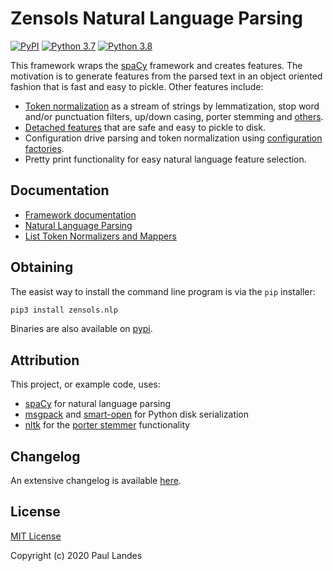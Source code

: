 # Zensols Natural Language Parsing

[![PyPI][pypi-badge]][pypi-link]
[![Python 3.7][python37-badge]][python37-link]
[![Python 3.8][python38-badge]][python38-link]

This framework wraps the [spaCy] framework and creates features.  The
motivation is to generate features from the parsed text in an object oriented
fashion that is fast and easy to pickle.  Other features include:
* [Token normalization](doc/parse.md) as a stream of strings by lemmatization,
  stop word and/or punctuation filters, up/down casing, porter stemming and
  [others](doc/normalizers.md).
* [Detached features](doc/parse.md) that are safe and easy to pickle to disk.
* Configuration drive parsing and token normalization using [configuration
  factories].
* Pretty print functionality for easy natural language feature selection.


## Documentation

* [Framework documentation](https://plandes.github.io/nlparse/)
* [Natural Language Parsing](doc/parse.md)
* [List Token Normalizers and Mappers](doc/normalizers.md)


## Obtaining

The easist way to install the command line program is via the `pip` installer:
```bash
pip3 install zensols.nlp
```

Binaries are also available on [pypi].


## Attribution

This project, or example code, uses:
* [spaCy] for natural language parsing
* [msgpack] and [smart-open] for Python disk serialization
* [nltk] for the [porter stemmer] functionality


## Changelog

An extensive changelog is available [here](CHANGELOG.md).


## License

[MIT License](LICENSE.md)

Copyright (c) 2020 Paul Landes


<!-- links -->
[pypi]: https://pypi.org/project/zensols.nlp/
[pypi-link]: https://pypi.python.org/pypi/zensols.nlp
[pypi-badge]: https://img.shields.io/pypi/v/zensols.nlp.svg
[python37-badge]: https://img.shields.io/badge/python-3.7-blue.svg
[python38-badge]: https://img.shields.io/badge/python-3.8-blue.svg
[python37-link]: https://www.python.org/downloads/release/python-370
[python38-link]: https://www.python.org/downloads/release/python-380
[build-badge]: https://github.com/plandes/nlparse/workflows/CI/badge.svg
[build-link]: https://github.com/plandes/nlparse/actions

[spaCy]: https://spacy.io
[nltk]: https://www.nltk.org
[smart-open]: https://pypi.org/project/smart-open/
[msgpack]: https://msgpack.org
[porter stemmer]: https://tartarus.org/martin/PorterStemmer/

[configuration factories]: https://plandes.github.io/util/doc/config.html#configuration-factory
